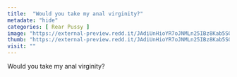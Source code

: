 ```yaml
---
title:  "Would you take my anal virginity?"
metadate: "hide"
categories: [ Rear Pussy ]
image: "https://external-preview.redd.it/JAdiUnHioYR7oJNMLn25IBz8Kab5SOZGdvRJKkPWp1A.jpg?auto=webp&s=6ba1e90c59febca145afc54818dcf34e8ce4fafb"
thumb: "https://external-preview.redd.it/JAdiUnHioYR7oJNMLn25IBz8Kab5SOZGdvRJKkPWp1A.jpg?width=1080&crop=smart&auto=webp&s=6627653ec9c539edadd1d8d63cbaf594a738712b"
visit: ""
---
```

Would you take my anal virginity?
